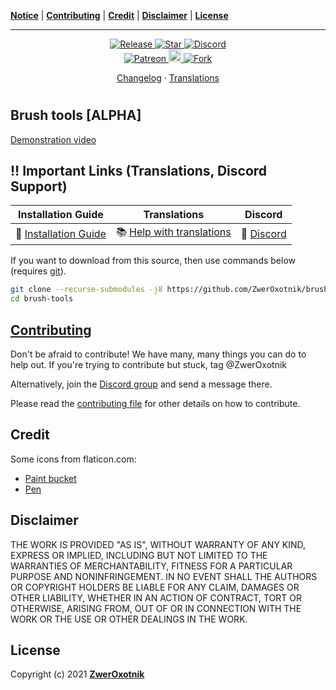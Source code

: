 **[Notice](#notice)** |
**[Contributing](#contributing)** |
**[Credit](#credit)** |
**[Disclaimer](#disclaimer)** |
**[License](#license)**

---

<!-- <p align="center">
  <img
    width="250"
    src="thumbnail.png"
    alt="Brush tools"
  />
</p> -->

<p align="center">
  <a href="https://github.com/ZwerOxotnik/brush-tools/tags">
    <img src="https://img.shields.io/github/tag/ZwerOxotnik/brush-tools.svg?label=Release&color=FF5500" alt="Release">
  </a>
  <a href="https://github.com/ZwerOxotnik/brush-tools/stargazers">
    <img src="https://img.shields.io/github/stars/ZwerOxotnik/brush-tools.svg?label=Stars&color=F08125" alt="Star">
  </a>
  <a href="https://discordapp.com/invite/YyJVUCa">
    <img src="https://discordapp.com/api/guilds/480103519769067542/widget.png?style=shield" alt="Discord">
  <br/>
  <a href="https://www.patreon.com/ZwerOxotnik">
    <img src="https://ionicabizau.github.io/badges/patreon.svg" alt="Patreon">
  <a href="https://ko-fi.com/zweroxotnik">
    <img src="https://www.buymeacoffee.com/assets/img/guidelines/download-assets-sm-2.svg" height="20" alt="Buy me a coffee">
  <a href="http://github.com/ZwerOxotnik/brush-tools/fork">
    <img src="https://img.shields.io/github/forks/ZwerOxotnik/brush-tools.svg?label=Forks&color=7889DD" alt="Fork">
  </a>
</p>

<p align="center">
  <a href="changelog.txt">Changelog</a>
  ·
  <a href="https://crowdin.com/project/factorio-mods-localization">Translations</a>
</p>

<h1></h1>

<!-- <img
  src=""
  align="right"
/> -->

Brush tools **[ALPHA]**
-----------------------

[Demonstration video](https://www.youtube.com/watch?v=O0utdTVAW8A)

<!-- <p align="center">
<a href="https://mods.factorio.com/mod/brush-tools/downloads"><strong>Download the mod&nbsp;&nbsp;▶</strong></a>
</p> -->

‼️ Important Links (Translations, Discord Support)
---------------------------------------------------------------

| Installation Guide | Translations | Discord |
| ------------------ | ------------ | ------- |
| 📖 [Installation Guide](https://wiki.factorio.com/index.php?title=Installing_Mods) | 📚 [Help with translations](https://crowdin.com/project/factorio-mods-localization) | 🦜 [Discord](https://discord.gg/zYTM3rZM4T) |

If you want to download from this source, then use commands below (requires [git](https://git-scm.com/downloads)).

```bash
git clone --recurse-submodules -j8 https://github.com/ZwerOxotnik/brush-tools
cd brush-tools
```

[Contributing](/CONTRIBUTING.md)
--------------------------------

Don't be afraid to contribute! We have many, many things you can do to help out. If you're trying to contribute but stuck, tag @ZwerOxotnik

Alternatively, join the [Discord group](https://discordapp.com/invite/YyJVUCa) and send a message there.

Please read the [contributing file](/CONTRIBUTING.md) for other details on how to contribute.

Credit
------

Some icons from flaticon.com:

* [Paint bucket](https://www.flaticon.com/free-icon/paint-bucket_483918)
* [Pen](https://www.flaticon.com/free-icon/pen_1250925)

Disclaimer
----------

THE WORK IS PROVIDED "AS IS", WITHOUT WARRANTY OF ANY KIND, EXPRESS OR IMPLIED, INCLUDING BUT NOT LIMITED TO THE WARRANTIES OF MERCHANTABILITY, FITNESS FOR A PARTICULAR PURPOSE AND NONINFRINGEMENT. IN NO EVENT SHALL THE AUTHORS OR COPYRIGHT HOLDERS BE LIABLE FOR ANY CLAIM, DAMAGES OR OTHER LIABILITY, WHETHER IN AN ACTION OF CONTRACT, TORT OR OTHERWISE, ARISING FROM, OUT OF OR IN CONNECTION WITH THE WORK OR THE USE OR OTHER DEALINGS IN THE WORK.

License
-------

Copyright (c) 2021 **[ZwerOxotnik](https://github.com/ZwerOxotnik)**
